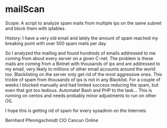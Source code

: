 # mailScan

Scope: 
A script to analyze spam mails from multiple ips on the same subnet and block them with iptables.

History:
I have a very old email and lately the amount of spam reached my breaking point with over 500 spam mails per day.

So I analyzed the maillog and found hundreds of emails addressed to me coming from about every server on a given C-net.
The problem is these mails are coming from a Botnet with thousands of ips and are addressed to my email, very likely to millions of other email accounts around the world too. Blacklisting on the server only get rid of the most aggressive ones. This trickle of spam from thousands of ips is not in any Blacklist. 
For a couple of weeks I blocked manually and had limited success reducing the spam, but even that got too tedious.
Automate!
Bash and PHP to the task...
This is running on centos and needs probably minor adjustments to run on other OS.

I hope this is getting rid of spam for every sysadmin on the Internets 

Bernhard Pfennigschmidt
CIO Cancun Online

